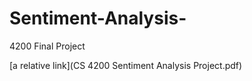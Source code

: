# Sentiment-Analysis-
4200 Final Project


[a relative link](CS 4200 Sentiment Analysis Project.pdf)
